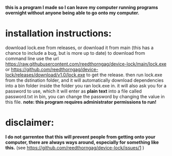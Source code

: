 
**this is a program I made so I can leave my computer running programs overnight without anyone being able to go onto my computer.**

# installation instructions:
download lock.exe from releases, or download it from main (this has a chance to include a bug, but is more up to date) to download from command line use the url https://raw.githubusercontent.com/reedthorngag/device-lock/main/lock.exe or https://github.com/reedthorngag/device-lock/releases/download/v1.0/lock.exe to get the release.
then run lock.exe from the dstination folder, and it will automatically download dependencies into a bin folder inside the folder you ran lock.exe in.
it will also ask you for a password to use, which it will enter as **plain text** into a file called password.txt in bin, you can change the password by changing the value in this file.
**note: this program requires administrator permissions to run!**

# disclaimer:
**I do not garrentee that this will prevent people from getting onto your computer, there are always ways around, especially for something like this.** (see https://github.com/reedthorngag/device-lock/issues/1 )

